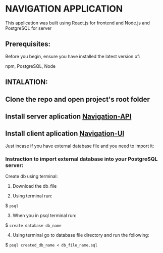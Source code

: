# NAVIGATION APPLICATION

This application was built using React.js for frontend and Node.js and PostgreSQL for server

## Prerequisites:

Before you begin, ensure you have installed the latest version of:

npm, PostgreSQL, Node

## INTALATION:

## Clone the repo and open project's root folder 

## Install server aplication [Navigation-API](https://github.com/Gulnoz/navigation-api/tree/master/navigation-api)

## Install client aplication [Navigation-UI](https://github.com/Gulnoz/navigation-api/tree/master/navigation-client)


Just incase if you have external database file and you need to import it:

### Instraction to import external database into your PostgreSQL server:

Create db using terminal:

1) Download the db_file

2) Using terminal run:

$ `psql`

3) When you in psql terminal run:

$ `create database db_name`

4) Using terminal go to database file directory and run the following:

$ `psql created_db_name < db_file_name.sql`

